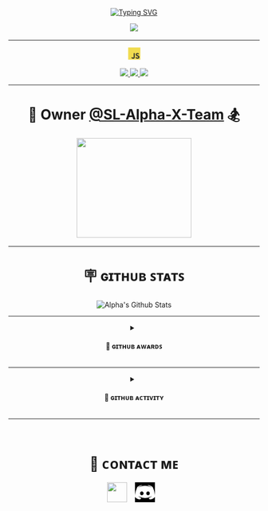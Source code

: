 <div align="center">

<p align="center">
    <a href="https://github.com/SL-Alpha-X/SL-Alpha-X">
        <img
            src="https://readme-typing-svg.herokuapp.com?size=30&width=330&lines=Wlcm+To+My+Profile+🚀"
            alt="Typing SVG"
        />
    </a>
</p>

<p align='center'>
  <a href="github.com/SL-Alpha-X" > <img src="https://c.tenor.com/lUFliafCu_MAAAAd/hello.gif"width="100" /> </a>
</p>

---

<p align="center">
<img src="https://raw.githubusercontent.com/devicons/devicon/master/icons/javascript/javascript-original.svg" width="25px" height="25px"/>

<br>

<p align="center">
  <a href="https://github.com/SL-Alpha-X">
    <img src="https://komarev.com/ghpvc/?username=SL-Alpha-X&label=Profile%20views&color=ff69b4&label=Profile+Views&style=plastic">

  </a>
  <a href="https://github.com/SL-Alpha-X?tab=stars">
    <img src="https://img.shields.io/github/stars/SL-Alpha-X?color=ff69b4&label=Stargazers&style=plastic">

  </a>
  <a href="https://github.com/SL-Alpha-X?tab=followers">
    <img src="https://img.shields.io/github/followers/SL-Alpha-X?color=ff69b4&label=Followers&style=plastic">

  </a>
</p>

---

<h1 align="center"><b>💫 Owner <a href="https://github.com/SL-Alpha-X-Team">@SL-Alpha-X-Team</a> 🏂</b></h1>

<p align="center"> 
 <img src="https://adcy.io/wp-content/uploads/2020/04/anti-hacking.gif" height="200" width="230">
</p>

---

<h1 align="center"><b>🪧 ɢɪᴛʜᴜʙ ꜱᴛᴀᴛꜱ</b></h1>

<p align="center">
<img align="center" src="https://github-readme-stats.vercel.app/api?username=SL-Alpha-X&include_all_commits=true&count_private=true&show_icons=true&line_height=20&title_color=7A7ADB&icon_color=2234AE&text_color=D3D3D3&bg_color=0,000000,130F40" alt="Alpha's Github Stats">
</p>

---

<details>
    <summary align="center"><h4><b>💸 ɢɪᴛʜᴜʙ ᴀᴡᴀʀᴅꜱ </b></h4></summary><br/>

<p align="center">
    <a target="_blank" href="https://github.com/ryo-ma/github-profile-trophy"><img src="https://github-profile-trophy.vercel.app/?username=SL-Alpha-X&theme=alduin" alt="Alpha's github status" /></a> 
</p>

</details>

---

<details>
    <summary align="center"><h4><b>🔐 ɢɪᴛʜᴜʙ ᴀᴄᴛɪᴠɪᴛʏ</b></h4></summary><br/>

![Metrics](https://metrics.lecoq.io/SL-Alpha-X?template=classic&followup=1&isocalendar=1&languages=1&isocalendar.duration=half-year&config.timezone=Europe%2FIstanbul)

</details>

---

<br>

<h1 align="center"><b>💭 ᴄᴏɴᴛᴀᴄᴛ ᴍᴇ</b></h1>

<p align="center">
<a href="https://t.me/SL_Alpha_X" target="blank"><img align="center" src="https://cdn4.iconfinder.com/data/icons/logos-and-brands/512/335_Telegram_logo-256.png"  height="40" width="40" /></a> &nbsp;&nbsp;
<a href="discord.gg/al4x_2007" target="blank"><img align="center" src="https://github.com/SL-Alpha-X/SL-Alpha-X/blob/main/images.png"  height="40" width="40" /></a> &nbsp;&nbsp;
</p>
</div>
